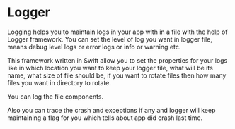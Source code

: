 # Logger

Logging helps you to maintain logs in your app with in a file with the help of Logger framework. 
You can set the level of log you want in logger file, means debug level logs or error logs or info or warning etc. 

This framework written in Swift allow you to set the properties for your logs like in which location you want to keep your logger file, what will be its name, what size of file should be, if you want to rotate files then how many files you want in directory to rotate. 

You can log the file components. 

Also you can trace the crash and exceptions if any and logger will keep maintaining a flag for you which tells about app did crash last time. 
